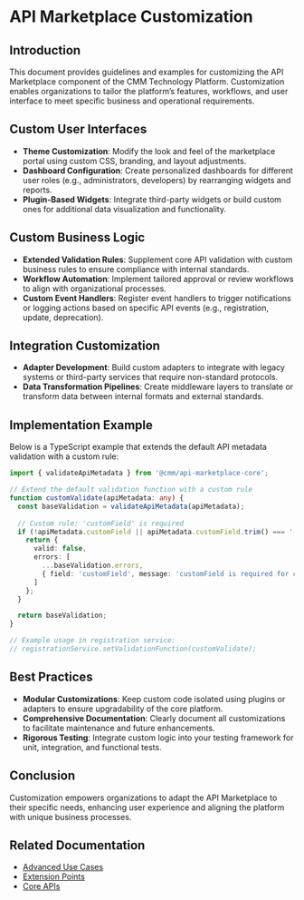 # API Marketplace Customization

## Introduction

This document provides guidelines and examples for customizing the API Marketplace component of the CMM Technology Platform. Customization enables organizations to tailor the platform’s features, workflows, and user interface to meet specific business and operational requirements.

## Custom User Interfaces

- **Theme Customization**: Modify the look and feel of the marketplace portal using custom CSS, branding, and layout adjustments.
- **Dashboard Configuration**: Create personalized dashboards for different user roles (e.g., administrators, developers) by rearranging widgets and reports.
- **Plugin-Based Widgets**: Integrate third-party widgets or build custom ones for additional data visualization and functionality.

## Custom Business Logic

- **Extended Validation Rules**: Supplement core API validation with custom business rules to ensure compliance with internal standards.
- **Workflow Automation**: Implement tailored approval or review workflows to align with organizational processes.
- **Custom Event Handlers**: Register event handlers to trigger notifications or logging actions based on specific API events (e.g., registration, update, deprecation).

## Integration Customization

- **Adapter Development**: Build custom adapters to integrate with legacy systems or third-party services that require non-standard protocols.
- **Data Transformation Pipelines**: Create middleware layers to translate or transform data between internal formats and external standards.

## Implementation Example

Below is a TypeScript example that extends the default API metadata validation with a custom rule:

```typescript
import { validateApiMetadata } from '@cmm/api-marketplace-core';

// Extend the default validation function with a custom rule
function customValidate(apiMetadata: any) {
  const baseValidation = validateApiMetadata(apiMetadata);
  
  // Custom rule: 'customField' is required
  if (!apiMetadata.customField || apiMetadata.customField.trim() === '') {
    return {
      valid: false,
      errors: [
        ...baseValidation.errors,
        { field: 'customField', message: 'customField is required for customization' }
      ]
    };
  }

  return baseValidation;
}

// Example usage in registration service:
// registrationService.setValidationFunction(customValidate);
```

## Best Practices

- **Modular Customizations**: Keep custom code isolated using plugins or adapters to ensure upgradability of the core platform.
- **Comprehensive Documentation**: Clearly document all customizations to facilitate maintenance and future enhancements.
- **Rigorous Testing**: Integrate custom logic into your testing framework for unit, integration, and functional tests.

## Conclusion

Customization empowers organizations to adapt the API Marketplace to their specific needs, enhancing user experience and aligning the platform with unique business processes.

## Related Documentation

- [Advanced Use Cases](./advanced-use-cases.md)
- [Extension Points](./extension-points.md)
- [Core APIs](../02-core-functionality/core-apis.md)

